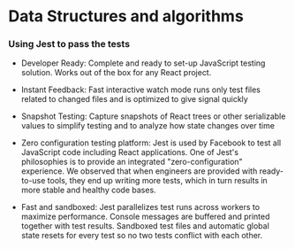 # Data Structures and algorithms

### Using Jest to pass the tests

- Developer Ready: Complete and ready to set-up JavaScript testing solution. Works out of the box for any React project.
- Instant Feedback: Fast interactive watch mode runs only test files related to changed files and is optimized to give signal quickly
- Snapshot Testing: Capture snapshots of React trees or other serializable values to simplify testing and to analyze how state changes over time
- Zero configuration testing platform: Jest is used by Facebook to test all JavaScript code including React applications. One of Jest's philosophies is to provide an integrated "zero-configuration" experience. We observed that when engineers are provided with ready-to-use tools, they end up writing more tests, which in turn results in more stable and healthy code bases.

- Fast and sandboxed: Jest parallelizes test runs across workers to maximize performance. Console messages are buffered and printed together with test results. Sandboxed test files and automatic global state resets for every test so no two tests conflict with each other.
